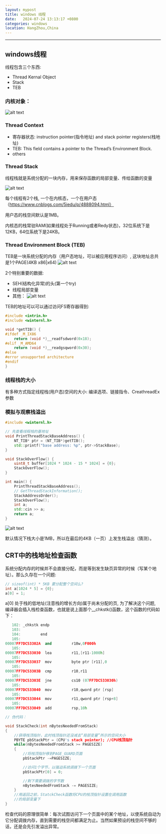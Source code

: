 ```yaml
---
layout: mypost
title: windows 线程
date:   2024-07-24 13:13:17 +0800
categories: windows
location: HangZhou,China 
---
```

---

## windows线程

线程包含三个东西:

* Thread Kernal Object
* Stack
* TEB

### 内核对象：

![alt text](image-4.png)

### Thread Context

* 寄存器状态: instruction pointer(指令地址) and stack pointer registers(栈地址)
* TEB: This field contains a pointer to the Thread’s Environment Block. 
* others

### Thread Stack

线程栈就是系统分配的一块内存，用来保存函数的局部变量、传给函数的变量

![alt text](image-1.png)

每个线程有2个栈, 一个在内核态，一个在用户态（https://www.cnblogs.com/5iedu/p/4888094.html）

用户态的栈空间默认是1MB。

内核态的栈常驻RAM(如果线程处于Running或者Redy状态)，32位系统下是12KB，64位系统下是24KB。

### Thread Environment Block (TEB) 

TEB是一块系统分配的内存（用户态地址，可以被应用程序访问）, 这块地址总共是1个PAGE(4KB x86|x64)
![alt text](image-2.png)

2个特别重要的数据:

* SEH(结构化异常)的头(第一个try)
* 线程局部变量
* 其他：
![alt text](image-3.png)

TEB的地址可以可以通过访问FS寄存器得到:
```c++
#include <intrin.h>
#include <winternl.h>

void *getTIB() {
#ifdef _M_IX86
    return (void *)__readfsdword(0x18);
#elif _M_AMD64
    return (void *)__readgsqword(0x30);
#else
#error unsupported architecture
#endif
}
```


### 线程栈的大小

有多种方式指定线程栈(用户态)空间的大小: 编译选项、链接指令、CreathreadEx参数

### 模拟与观察栈溢出

```c++
#include <winternl.h>

// 先查看线程栈的基地址
void PrintThreadStackBaseAddress() {
    NT_TIB* ptr = (NT_TIB*)getTIB();
    std::printf("base address: %p", ptr->StackBase);
}

void StackOverFlow() {
    uint8_t buffer[1024 * 1024 - 15 * 1024] = {0};
    StackOverFlow();
}

int main() {
    PrintThreadStackBaseAddress();
    // GetThreadStackInformation();
    StackAddressOrder();
    StackOverFlow();
    int a;
    std::cin >> a;
    return a;
}
```
![alt text](image-5.png)

默认情况下栈大小是1MB，所以在最后的4KB（一页）上发生栈溢出（猜测）。

## CRT中的栈地址检查函数

系统分配内存的时候并不会直接分配，而是等到发生缺页异常的时候（写某个地址）。那么久存在一个问题:

```c++
// sizeof(int) * 5KB 要分配整个空间么?  
int a[1024 * 5] = {0};
a[0] = 1;
```
a[0] 处于栈的低地址(注意栈的增长方向)属于尚未分配的页, 为了解决这个问题, 编译器会插入栈检查函数，也就是说上面那个__chkstk()函数，这个函数的代码如下：
```c++
   102: _chkstk endp
   103: 
   104:         end
   105: 
00007FF7DC53302A  and         r10w,0F000h  
   105: 
00007FF7DC533030  lea         r11,[r11-1000h]  
   105: 
00007FF7DC533037  mov         byte ptr [r11],0  
   105: 
00007FF7DC53303B  cmp         r10,r11  
   105: 
00007FF7DC53303E  jne         cs10 (07FF7DC533030h)  
   105: 
00007FF7DC533040  mov         r10,qword ptr [rsp]  
   105: 
00007FF7DC533044  mov         r11,qword ptr [rsp+8]  
   105: 
00007FF7DC533049  add         rsp,10h 

// 伪代码：

void StackCheck(int nBytesNeededFromStack)
{
    //获得栈顶指针，此时栈顶指针还没减去“局部变量”所示的空间大小
    PBYTE pbStackPtr = (CPU's stack pointer); //CPU栈顶指针
    while(nBytesNeededFromStack >= PAGESIZE)
    {
        //将栈顶指针移到PAGE_GUARD页面
        pbStackPtr -=PAGESIZE;

        //访问1个字节，以强迫系统调拨下一个页面
        pbStackPtr[0] = 0;

        //剩下需要调拨的字节数
        nBytesNeededFromStack -= PAGESIZE;
    }
    //用返回之前，StatckCheck函数将CPU的栈顶指针设置在调用函数
    //的局部变量下
}
```

检查代码的原理很简单：每次试图访问下一个页面中的某个地址，以使系统自动为它分配调拨内存，直到需要的栈空间都满足为止。当然如果预设的栈空间不够的话，还是会先引发溢出异常。